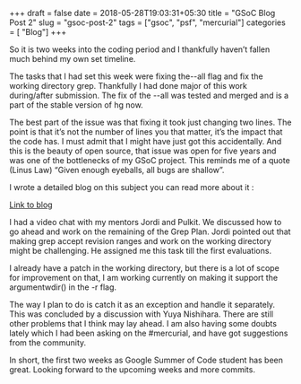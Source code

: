 +++
draft = false
date = 2018-05-28T19:03:31+05:30
title = "GSoC Blog Post 2"
slug = "gsoc-post-2"
tags = ["gsoc", "psf", "mercurial"]
categories = [ "Blog"]
+++


So it is two weeks into the coding period and I thankfully haven’t fallen much behind my own set timeline.

The tasks that I had set this week were fixing the--all flag and fix the working directory grep. Thankfully I had done major of this work during/after submission. The fix of the --all was tested and merged and is a part of the stable version of hg now.

The best part of the issue was that fixing it took just changing two lines. The point is that it’s not the number of lines you that matter, it’s the impact that the code has. I must admit that I might have just got this accidentally. And this is the beauty of open source, that issue was open for five years and was one of the bottlenecks of my GSoC project. This reminds me of a quote (Linus Law) “Given enough eyeballs, all bugs are shallow”.

I wrote a detailed blog on this subject you can read more about it :

[Link to blog](http://sangeetmishra.me/2018/03/26/demonstrating-the-problem-with-forward-ordered-grep-all-in-mercurial.html)

I had a video chat with my mentors Jordi and Pulkit. We discussed how to go ahead and work on the remaining of the Grep Plan. Jordi pointed out that making grep accept revision ranges and work on the working directory might be challenging. He assigned me this task till the first evaluations.

I already have a patch in the working directory, but there is a lot of scope for improvement on that, I am working currently on making it support the argumentwdir() in the -r flag.

The way I plan to do is catch it as an exception and handle it separately. This was concluded by a discussion with Yuya Nishihara. There are still other problems that I think may lay ahead. I am also having some doubts lately which I had been asking on the #mercurial, and have got suggestions from the community.

In short, the first two weeks as Google Summer of Code student has been great. Looking forward to the upcoming weeks and more commits.
